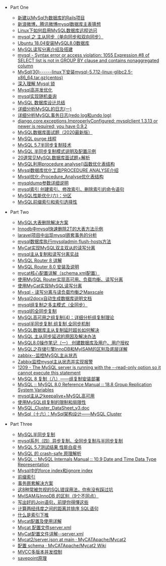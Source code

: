 - Part One
    - <A HREF="http://www.tuicool.com/articles/aqABJz"  >新建以MySql为数据库的Rails项目 </A>
    - <A HREF="http://blog.csdn.net/cleanfield/article/details/6339428"  >新浪微博，腾讯微博mysql数据库主表猜想 </A>
    - <A HREF="http://help.dedecms.com/install-use/server/2011/0803/969.html"  >Linux下如何启用MySQL数据库远程访问</A>
    - <A HREF="http://yuweibing.blog.51cto.com/3879355/1744390"  >mysql 之 主从同步（单向同步和双向同步） </A>
    - <A HREF="https://blog.csdn.net/iehadoop/article/details/82961311"  >Ubuntu 18.04安装MySQL8.0数据库  </A>
    - <A HREF="https://.com/a/1190000003716617?utm_source=tag-newest"  >MySQL读写分离介绍及搭建 </A>
    - <A HREF="https://stackoverflow.com/questions/36228836/syntax-error-or-access-violation-1055-expression-8-of-select-list-is-not-in-gr"  >mysql - Syntax error or access violation: 1055 Expression #8 of SELECT list is not in GROUP BY clause and contains nonaggregated column </A>
    - <A HREF="http://blog.csdn.net/yhl_jxy/article/details/53534194"  >MySql(30)------linux下安装mysql-5.7.12-linux-glibc2.5-x86_64.tar.gz(centos) </A>
    - <A HREF="https://blog.csdn.net/bigtree_3721/article/details/77417518"  >深入理解 Mysql 锁 </A>
    - <A HREF="https://www.cnblogs.com/wangchaozhi/p/5061378.html"  >Mysql高并发优化 </A>
    - <A HREF="https://www.cnblogs.com/riasky/p/3367558.html"  >mysql实现随机查询 </A>
    - <A HREF="https://cloud.tencent.com/developer/article/1004367"  >MySQL 数据库设计总结 </A>
    - <A HREF="https://www.cnblogs.com/f-ck-need-u/p/9001061.html"  >详细分析MySQL的日志(一)  </A>
    - <A HREF="https://www.cnblogs.com/f-ck-need-u/p/9010872.html#auto_id_1"  >详细分析MySQL事务日志(redo log和undo log) </A>
    - <A HREF="https://blog.csdn.net/weixin_45476498/article/details/100098297"  >django.core.exceptions.ImproperlyConfigured: mysqlclient 1.3.13 or newer is required; you have 0.9.2 </A>
    - <A HREF="https://thinkwon.blog.csdn.net/article/details/104778621"  >MySQL数据库面试题（2020最新版） </A>
    - <A HREF="https://blog.csdn.net/weixin_34095889/article/details/89832374"  >MySQL purge 线程 </A>
    - <A HREF="https://www.cnblogs.com/zero-gg/p/9057092.html"  >MySQL 5.7半同步复制技术 </A>
    - <A HREF="https://www.cnblogs.com/kevingrace/p/10228694.html"  >MySQL 半同步复制模式说明及配置示例 </A>
    - <A HREF="https://zhuanlan.zhihu.com/p/86902851"  >20道常见MySQL数据库面试题+解析 </A>
    - <A HREF="https://www.jb51.net/article/99980.htm"  >MySQL利用procedure analyse()函数优化表结构 </A>
    - <A HREF="https://www.cnblogs.com/workerman/articles/5213102.html"  >Mysql数据库优化工具PROCEDURE ANALYSE介绍 </A>
    - <A HREF="https://blog.csdn.net/ty_hf/article/details/54895466"  >Mysql优化-Procedure_Analyse优化表结构 </A>
    - <A HREF="https://www.cnblogs.com/qq78292959/p/3637135.html"  >mysqldump参数详细说明 </A>
    - <A HREF="https://www.cnblogs.com/xu-xiaofeng/p/7673776.html"  >mysql索引 创建索引、修改索引、删除索引的命令语句 </A>
    - <A HREF="https://blog.csdn.net/vbirdbest/article/details/82461109"  >MySQL性能优化(六)：分区 </A>
    - <A HREF="https://www.cnblogs.com/balfish/p/9003794.html"  >MySQL前缀索引和索引选择性 </A>
    
    
 - Part Two
    - <A HREF="https://blog.csdn.net/u011277123/article/details/73497418"  >MySQL大表删除解决方案 </A>
    - <A HREF="https://www.jb51.net/article/145889.htm"  >Innodb中mysql快速删除2T的大表方法示例 </A>
    - <A HREF="https://blog.csdn.net/beyond__devil/article/details/78453677"  > laravel项目中出现mysql嵌套事务的分析 </A>
    - <A HREF="https://blog.csdn.net/qq_36850813/article/details/83901899"  > mysql数据库执行mysqladmin flush-hosts方法 </A>
    - <A HREF="https://www.cnblogs.com/oyjg/p/13049863.html"  >MyCat实现MySQL双主双从的读写分离 </A>
    - <A HREF="https://blog.csdn.net/fsx2550553488/article/details/80575698"  >mysql主从复制和读写分离实战 </A>
    - <A HREF="https://blog.csdn.net/wzy0623/article/details/100518636"  > MySQL Router 8 详解 </A>
    - <A HREF="http://www.dbhelp.net/2020/05/13/mysql-router-8-0-%E5%AE%89%E8%A3%85%E5%8F%8A%E8%AF%B4%E6%98%8E.html"  >MySQL Router 8.0 安装及说明 </A>
    - <A HREF="https://blog.51cto.com/5660061/2388925"  >mycat核心配置详解（schema.xml配置）</A>
    - <A HREF="https://blog.csdn.net/wzy0623/article/details/81103469"  > 使用MySQL Router实现高可用、负载均衡、读写分离 </A>
    - <A HREF="https://www.cnblogs.com/happy4java/p/11206030.html"  >使用MyCat实现MySQL读写分离 </A>
    - <A HREF="https://www.cnblogs.com/ddzj01/p/11573842.html"  >Mysql - 读写分离与读负载均衡之Maxscale </A>
    - <A HREF="https://www.cnblogs.com/ITGirl00/p/12234493.html"  >Mysql2docx自动生成数据库说明文档 </A>
    - <A HREF="https://blog.csdn.net/weixin_43407305/article/details/87913240"  > mysql组复制之多主模式（全同步） </A>
    - <A HREF="https://www.cnblogs.com/JIAlinux/p/10893553.html"  >mysql的全同步复制  </A>
    - <A HREF="https://www.cnblogs.com/f-ck-need-u/p/9225442.html"  >MySQL高可用之组复制(4)：详细分析组复制理论 </A>
    - <A HREF="https://blog.csdn.net/awoyaoc/article/details/81633203"  > mysql半同步复制,组复制,全同步机制 </A>
    - <A HREF="https://www.cnblogs.com/mscm/p/13325057.html"  >MySQL数据库主从复制延时超长如何解决 </A>
    - <A HREF="https://blog.csdn.net/hao_yunfeng/article/details/82392261"  > MySQL 主从同步延迟的原因及解决办法 </A>
    - <A HREF="https://blog.csdn.net/guanxian1652659/article/details/88648418"  > MySQL8.0操作笔记（一） 创建数据库及用户、用户授权 </A>
    - <A HREF="https://www.cnblogs.com/dayhand/p/11080155.html"  >MySQL之存储引擎InnoDB和MyISAM的区别及底层详解 </A>
    - <A HREF="https://www.cnblogs.com/yanjieli/p/10996843.html"  >zabbix--监控MySQL主从状态 </A>
    - <A HREF="https://www.cnblogs.com/01-single/p/10602610.html"  >Zabbix监控mysql主从状态并实现报警 </A>
    - <A HREF="https://blog.csdn.net/lwei_998/article/details/50445830"  > 1209 - The MySQL server is running with the --read-only option so it cannot execute this statement </A>
    - <A HREF="https://blog.csdn.net/wzy0623/article/details/95619837"  > MySQL 8 复制（八）——组复制安装部署 </A>
    - <A HREF="https://dev.mysql.com/doc/refman/8.0/en/group-replication-options.html"  >MySQL :: MySQL 8.0 Reference Manual :: 18.8 Group Replication System Variables</A>
    - <A HREF="https://www.cnblogs.com/zyxnhr/p/11161365.html"  >mysql主从之keepalive+MySQL高可用 </A>
    - <A HREF="https://www.cnblogs.com/f-ck-need-u/p/9197442.html"  >使用MySQL组复制的限制和局限性 </A>
    - <A HREF="https://www.mysql.com/cn/products/cluster/mysql-cluster-datasheet.pdf" > MySQL_Cluster_DataSheet_v3.doc </A>
    - <A HREF="https://www.cnblogs.com/shamo89/p/10119271.html"  >MySql（十六）：MySql架构设计——MySQL Cluster </A>
    
    
 - Part Three
    - <A HREF="https://www.cnblogs.com/ivictor/p/5735580.html"  >MySQL半同步复制  </A>
    - <A HREF="https://blog.csdn.net/xihuanyuye/article/details/81220524"  > mysql系列（四）异步复制、全同步复制与半同步复制 </A>
    - <A HREF="https://help.aliyun.com/document_detail/109378.html?spm=a2c4g.11186623.6.1613.72551a41lyv6Wh"  >MySQL 5.7测试结果 性能白皮书 </A>
    - <A HREF="https://zhuanlan.zhihu.com/p/142491549"  >MySQL 的 crash-safe 原理解析 </A>
    - <A HREF="https://dev.mysql.com/doc/internals/en/date-and-time-data-type-representation.html"  >MySQL :: MySQL Internals Manual :: 10.9 Date and Time Data Type Representation</A>
    - <A HREF="https://www.cnblogs.com/sdadx/p/8391985.html"  >Mysql中的force index和ignore index  </A>
    - <A HREF="https://blog.csdn.net/ma2595162349/article/details/79449493"  >前缀索引 </A>
    - <A HREF="http://wp.iter-cc.com/?p=924" >事务嵌套解决方案  </A>
    - <A HREF="https://mp.weixin.qq.com/s/HbzD9esTm05yjdJBW7MlGw"  >这8种常被忽视的SQL错误用法，你有没有踩过坑</A>
    - <A HREF="https://blog.csdn.net/qq_35642036/article/details/82820178"  > MyISAM与InnoDB 的区别（9个不同点）</A>
    - <A HREF="https://mp.weixin.qq.com/s/8XuX9Su1qvHrMLWcQzKTaQ"  >写出好的Join语句，前提你得懂这些</A>
    - <A HREF="https://blog.csdn.net/weixin_44671994/article/details/88992942"  >计算两经纬度之间的距离并排序 SQL语句 </A>
    - <A HREF="https://blog.csdn.net/sinat_29774479/article/details/103470244"  >什么是索引下推 </A>
    - <A HREF="https://cloud.tencent.com/developer/article/1129922"  >Mycat配置及使用详解 </A>
    - <A HREF="https://www.cnblogs.com/kingsonfu/p/10627285.html"  >Mycat 配置文件server.xml </A>
    - <A HREF="https://www.cnblogs.com/linjiqin/p/7928573.html"  >MyCat配置文件详解--server.xml </A>
    - <A HREF="https://github.com/MyCATApache/Mycat2/blob/main/mycat2/src/main/resources/server.json"  >Mycat2/server.json at main · MyCATApache/Mycat2</A>
    - <A HREF="https://github.com/MyCATApache/Mycat2/wiki/%5B%E9%85%8D%E7%BD%AE%5Dschema"  >配置 schema · MyCATApache/Mycat2 Wiki</A>
    - <A HREF="https://www.jianshu.com/p/8845ddca3b23"  >MVCC多版本并发控制 </A>
    - <A HREF="https://www.cnblogs.com/justfortaste/p/5054368.html"  >savepoint原理 </A>
    
    
